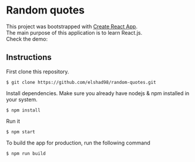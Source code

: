 # Random quotes

This project was bootstrapped with [Create React App](https://github.com/facebook/create-react-app).  
The main purpose of this application is to learn React.js.  
Check the demo: 

## Instructions

First clone this repository.    
```
$ git clone https://github.com/elshad98/random-quotes.git
```  
Install dependencies. Make sure you already have nodejs & npm installed in your system.  
```
$ npm install
```  
Run it
```
$ npm start
```  
To build the app for production, run the following command  
```
$ npm run build
```  
